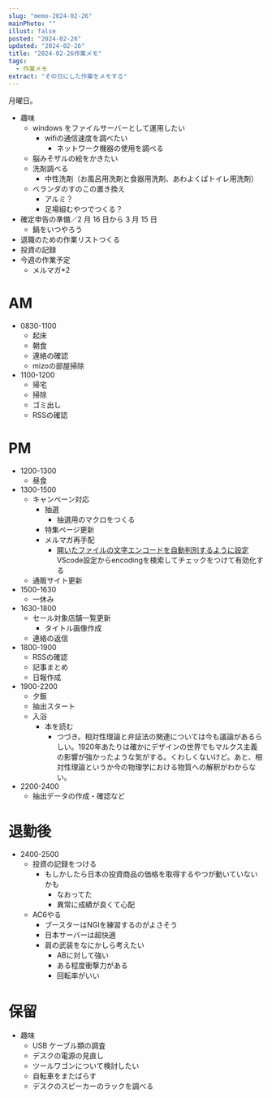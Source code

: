 ```yaml
---
slug: "memo-2024-02-26"
mainPhoto: ""
illust: false
posted: "2024-02-26"
updated: "2024-02-26"
title: "2024-02-26作業メモ"
tags:
  - 作業メモ
extract: "その日にした作業をメモする"
---
```


月曜日。

- 趣味
  - windows をファイルサーバーとして運用したい
    - wifiの通信速度を調べたい
      - ネットワーク機器の使用を調べる
  - 脳みそザルの絵をかきたい
  - 洗剤調べる
    - 中性洗剤（お風呂用洗剤と食器用洗剤、あわよくばトイレ用洗剤）
  - ベランダのすのこの置き換え
    - アルミ？
    - 足場組むやつでつくる？
- 確定申告の準備／2 月 16 日から 3 月 15 日
  - 鍋をいつやろう
- 退職のための作業リストつくる
- 投資の記録
- 今週の作業予定
  - メルマガ*2


# AM

- 0830-1100
  - 起床
  - 朝食
  - 連絡の確認
  - mizoの部屋掃除
- 1100-1200
  - 帰宅
  - 掃除
  - ゴミ出し
  - RSSの確認

# PM

- 1200-1300
  - 昼食
- 1300-1500
  - キャンペーン対応
    - 抽選
      - 抽選用のマクロをつくる
    - 特集ページ更新
    - メルマガ再手配
      - [開いたファイルの文字エンコードを自動判別するように設定](https://www.javadrive.jp/vscode/setting/index3.html) 
        VScode設定からencodingを検索してチェックをつけて有効化する
  - 通販サイト更新
- 1500-1630
  - 一休み
- 1630-1800
  - セール対象店舗一覧更新
    - タイトル画像作成
  - 連絡の返信
- 1800-1900
  - RSSの確認
  - 記事まとめ
  - 日報作成
- 1900-2200
  - 夕飯
  - 抽出スタート
  - 入浴
    - 本を読む
      - つづき。相対性理論と弁証法の関連については今も議論があるらしい。1920年あたりは確かにデザインの世界でもマルクス主義の影響が強かったような気がする。くわしくないけど。あと、相対性理論というか今の物理学における物質への解釈がわからない。
- 2200-2400
  - 抽出データの作成・確認など

# 退勤後

- 2400-2500
  - 投資の記録をつける
    - もしかしたら日本の投資商品の価格を取得するやつが動いていないかも
      - なおってた
      - 異常に成績が良くて心配
  - AC6やる
    - ブースターはNGIを練習するのがよさそう
    - 日本サーバーは超快適
    - 肩の武装をなにかしら考えたい
      - ABに対して強い
      - ある程度衝撃力がある
      - 回転率がいい

# 保留

- 趣味
  - USB ケーブル類の調査
  - デスクの電源の見直し
  - ツールワゴンについて検討したい
  - 自転車をまたばらす
  - デスクのスピーカーのラックを調べる
